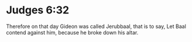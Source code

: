 # Judges 6:32

Therefore on that day Gideon was called Jerubbaal, that is to say, Let Baal contend against him, because he broke down his altar.
